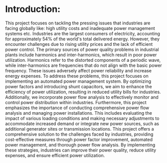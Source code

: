# Introduction:
This project focuses on tackling the pressing issues that industries are facing globally like: high utility costs and inadequate power management systems etc. Industries are the largest consumers of electricity, accounting for approximately 54% of the world's total delivered energy. However, they encounter challenges due to rising utility prices and the lack of efficient power control.
The primary sources of power quality problems in industrial plants include harmonics and inter-harmonics, which result in poor power utilization. Harmonics refer to the distorted components of a periodic wave, while inter-harmonics are frequencies that do not align with the basic power frequency. These issues adversely affect power reliability and increase energy expenses.
To address these problems, this project focuses on implementing an automated power management system. By optimizing power factors and introducing shunt capacitors, we aim to enhance the efficiency of power utilization, resulting in reduced utility bills for industries. Additionally, we incorporate power flow analysis to effectively monitor and control power distribution within industries.
Furthermore, this project emphasizes the importance of conducting comprehensive power flow analysis and managing power installations. This includes evaluating the impact of various loading conditions and making necessary adjustments to accommodate increased demand or integrate new power sources, such as additional generator sites or transmission locations.
This project offers a comprehensive solution to the challenges faced by industries, providing cost-effective measures through power factor improvement, automated power management, and thorough power flow analysis. By implementing these strategies, industries can improve their power quality, reduce utility expenses, and ensure efficient power utilization.

